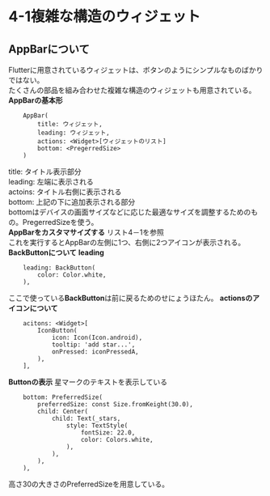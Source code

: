 # 4-1複雑な構造のウィジェット
## AppBarについて
Flutterに用意されているウィジェットは、ボタンのようにシンプルなものばかりではない。  
たくさんの部品を組み合わせた複雑な構造のウィジェットも用意されている。  
**AppBarの基本形**  
```
    AppBar(
        title: ウィジェット,
        leading: ウィジェット,
        actions: <Widget>[ウィジェットのリスト]
        bottom: <PregerredSize>
    )
```
title: タイトル表示部分  
leading: 左端に表示される  
actoins: タイトル右側に表示される  
bottom: 上記の下に追加表示される部分  
bottomはデバイスの画面サイズなどに応じた最適なサイズを調整するためのもの。PregerredSizeを使う。  
**AppBarをカスタマサイズする**
リスト4－1を参照  
これを実行するとAppBarの左側に1つ、右側に2つアイコンが表示される。  
**BackButtonについて**
**leading**
```
    leading: BackButton(
        color: Color.white,
    ),
```
ここで使っている**BackButton**は前に戻るためのせにょうほたん。
**actionsのアイコンについて**
```
    acitons: <Widget>[
        IconButton(
            icon: Icon(Icon.android),
            tooltip: 'add star...',
            onPressed: iconPressedA,
        ),
    ],
```
**Buttonの表示**
星マークのテキストを表示している
```
    bottom: PreferredSize(
        preferredSize: const Size.fromKeight(30.0),
        child: Center(
            child: Text(_stars,
                style: TextStyle(
                    fontSize: 22.0,
                    color: Colors.white,
                ),
            ),
        ),
    ),
```
高さ30の大きさのPreferredSizeを用意している。